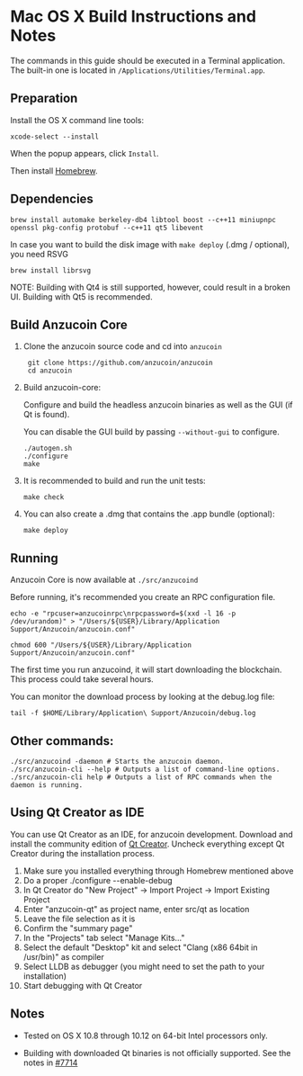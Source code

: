 Mac OS X Build Instructions and Notes
====================================
The commands in this guide should be executed in a Terminal application.
The built-in one is located in `/Applications/Utilities/Terminal.app`.

Preparation
-----------
Install the OS X command line tools:

`xcode-select --install`

When the popup appears, click `Install`.

Then install [Homebrew](http://brew.sh).

Dependencies
----------------------

    brew install automake berkeley-db4 libtool boost --c++11 miniupnpc openssl pkg-config protobuf --c++11 qt5 libevent

In case you want to build the disk image with `make deploy` (.dmg / optional), you need RSVG

    brew install librsvg

NOTE: Building with Qt4 is still supported, however, could result in a broken UI. Building with Qt5 is recommended.

Build Anzucoin Core
------------------------

1. Clone the anzucoin source code and cd into `anzucoin`

        git clone https://github.com/anzucoin/anzucoin
        cd anzucoin

2.  Build anzucoin-core:

    Configure and build the headless anzucoin binaries as well as the GUI (if Qt is found).

    You can disable the GUI build by passing `--without-gui` to configure.

        ./autogen.sh
        ./configure
        make

3.  It is recommended to build and run the unit tests:

        make check

4.  You can also create a .dmg that contains the .app bundle (optional):

        make deploy

Running
-------

Anzucoin Core is now available at `./src/anzucoind`

Before running, it's recommended you create an RPC configuration file.

    echo -e "rpcuser=anzucoinrpc\nrpcpassword=$(xxd -l 16 -p /dev/urandom)" > "/Users/${USER}/Library/Application Support/Anzucoin/anzucoin.conf"

    chmod 600 "/Users/${USER}/Library/Application Support/Anzucoin/anzucoin.conf"

The first time you run anzucoind, it will start downloading the blockchain. This process could take several hours.

You can monitor the download process by looking at the debug.log file:

    tail -f $HOME/Library/Application\ Support/Anzucoin/debug.log

Other commands:
-------

    ./src/anzucoind -daemon # Starts the anzucoin daemon.
    ./src/anzucoin-cli --help # Outputs a list of command-line options.
    ./src/anzucoin-cli help # Outputs a list of RPC commands when the daemon is running.

Using Qt Creator as IDE
------------------------
You can use Qt Creator as an IDE, for anzucoin development.
Download and install the community edition of [Qt Creator](https://www.qt.io/download/).
Uncheck everything except Qt Creator during the installation process.

1. Make sure you installed everything through Homebrew mentioned above
2. Do a proper ./configure --enable-debug
3. In Qt Creator do "New Project" -> Import Project -> Import Existing Project
4. Enter "anzucoin-qt" as project name, enter src/qt as location
5. Leave the file selection as it is
6. Confirm the "summary page"
7. In the "Projects" tab select "Manage Kits..."
8. Select the default "Desktop" kit and select "Clang (x86 64bit in /usr/bin)" as compiler
9. Select LLDB as debugger (you might need to set the path to your installation)
10. Start debugging with Qt Creator

Notes
-----

* Tested on OS X 10.8 through 10.12 on 64-bit Intel processors only.

* Building with downloaded Qt binaries is not officially supported. See the notes in [#7714](https://github.com/anzucoin/anzucoin/issues/7714)
